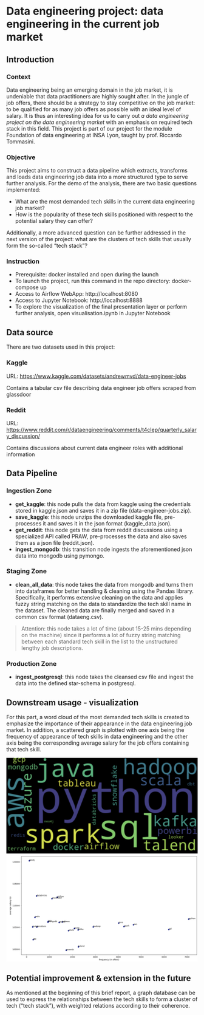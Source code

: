 # Data engineering project: data engineering in the current job market

## Introduction
### Context
Data engineering being an emerging domain in the job market, it is undeniable that data practitioners are highly sought after. In the jungle of job offers, there should be a strategy to stay competitive on the job market: to be qualified for as many job offers as possible with an ideal level of salary. It is thus an interesting idea for us to carry out *a data engineering project on the data engineering market* with an emphasis on required tech stack in this field. This project is part of our project for the module Foundation of data engineering at INSA Lyon, taught by prof. Riccardo Tommasini.

### Objective
This project aims to construct a data pipeline which extracts, transforms and loads data engineering job data into a more structured type to serve further analysis. For the demo of the analysis, there are two basic questions implemented:
- What are the most demanded tech skills in the current data engineering job market?
- How is the popularity of these tech skills positioned with respect to the potential salary they can offer?

Additionally, a more advanced question can be further addressed in the next version of the project: what are the clusters of tech skills that usually form the so-called “tech stack”?

### Instruction

- Prerequisite: docker installed and open during the launch 
- To launch the project, run this command in the repo directory: docker-compose up
- Access to Airflow WebApp: http://localhost:8080
- Access to Jupyter Notebook: http://localhost:8888
- To explore the visualization of the final presentation layer or perform further analysis, open visualisation.ipynb in Jupyter Notebook

## Data source
There are two datasets used in this project:

### Kaggle
URL: https://www.kaggle.com/datasets/andrewmvd/data-engineer-jobs

Contains a tabular csv file describing data engineer job offers scraped from glassdoor

### Reddit
URL: https://www.reddit.com/r/dataengineering/comments/t4clep/quarterly_salary_discussion/

Contains discussions about current data engineer roles with additional information 


## Data Pipeline 
### Ingestion Zone
- **get_kaggle**: this node pulls the data from kaggle using the credentials stored in kaggle.json and saves it in a zip file (data-engineer-jobs.zip).
- **save_kaggle**: this node unzips the downloaded kaggle file, pre-processes it and saves it in the json format (kaggle_data.json).
- **get_reddit**: this node gets the data from reddit discussions using a specialized API called PRAW, pre-processes the data and also saves them as a json file (reddit.json).
- **ingest_mongodb**: this transition node ingests the aforementioned json data into mongodb using pymongo.
### Staging Zone
- **clean_all_data**: this node takes the data from mongodb and turns them into dataframes for better handling & cleaning using the Pandas library. Specifically, it performs extensive cleaning on the data and applies fuzzy string matching on the data to standardize the tech skill name in the dataset. The cleaned data are finally merged and saved in a common csv format (dataeng.csv).
> Attention: this node takes a lot of time (about 15-25 mins depending on the machine) since it performs a lot of fuzzy string matching between each standard tech skill in the list to the unstructured lengthy job descriptions. 

### Production Zone 
- **ingest_postgresql**: this node takes the cleansed csv file and ingest the data into the defined star-schema in postgresql. 


## Downstream usage - visualization
For this part, a word cloud  of the most demanded tech skills is created to emphasize the importance of their appearance in the data engineering job market. In addition, a scattered graph is plotted with one axis being the frequency of appearance of tech skills in data engineering and the other axis being the corresponding average salary for the job offers containing that tech skill. 

![](word_cloud.png)
![](tech_scatter.png)

## Potential improvement & extension in the future
As mentioned at the beginning of this brief report, a graph database can be used to express the relationships between the tech skills to form a cluster of tech (“tech stack”),  with weighted relations according to their coherence.

